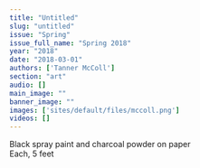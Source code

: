 ```yaml
---
title: "Untitled"
slug: "untitled"
issue: "Spring"
issue_full_name: "Spring 2018"
year: "2018"
date: "2018-03-01"
authors: ['Tanner McColl']
section: "art"
audio: []
main_image: ""
banner_image: ""
images: ['sites/default/files/mccoll.png']
videos: []
---
```

Black spray paint and charcoal powder on paper  
Each, 5 feet

